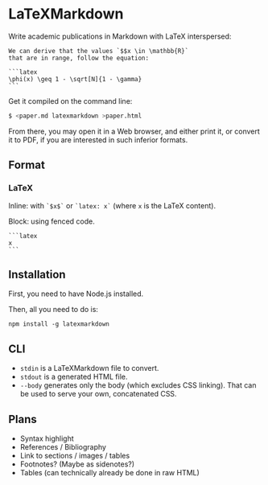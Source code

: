 # LaTeXMarkdown

Write academic publications in Markdown with LaTeX interspersed:

    We can derive that the values `$$x \in \mathbb{R}`
    that are in range, follow the equation:

    ```latex
    \phi(x) \geq 1 - \sqrt[N]{1 - \gamma}
    ```

Get it compiled on the command line:

```bash
$ <paper.md latexmarkdown >paper.html
```

From there, you may open it in a Web browser, and either print it,
or convert it to PDF, if you are interested in such inferior formats.

## Format

### LaTeX

Inline: with ``` `$x$` ``` or ``` `latex: x` ```
(where `x` is the LaTeX content).

Block: using fenced code.

    ```latex
    x
    ```

## Installation

First, you need to have Node.js installed.

Then, all you need to do is:

    npm install -g latexmarkdown

## CLI

- `stdin` is a LaTeXMarkdown file to convert.
- `stdout` is a generated HTML file.
- `--body` generates only the body (which excludes CSS linking).
  That can be used to serve your own, concatenated CSS.

## Plans

- Syntax highlight
- References / Bibliography
- Link to sections / images / tables
- Footnotes? (Maybe as sidenotes?)
- Tables (can technically already be done in raw HTML)
